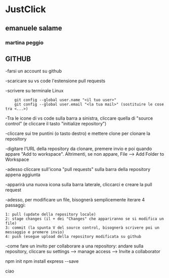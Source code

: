 # JustClick

## emanuele salame

### martina peggio

## GITHUB
-farsi un account su github

-scaricare su vs code l'estensione pull requests

-scrivere su terminale Linux

        git config --global user.name "<il tuo user>"  
        git config --global user.email "<la tua mail>" (sostituire le cose tra <...>)
      
-Tra le icone di vs code sulla barra a sinistra, cliccare quella di "source control" (e cliccare il tasto "initialize repository")

-cliccare sui tre puntini (o tasto destro) e mettere clone per clonare la repository

-digitare l'URL della repository da clonare, premere invio e poi quando appare "Add to workspace". Altrimenti, se non appare, File --> Add Folder to Workspace

-adesso cliccare sull'icona "pull requests" sulla barra della repository appena aggiunta

-apparirà una nuova icona sulla barra laterale, cliccarci e creare la pull request

-adesso, per modificare un file, bisognerà semplicemente iterare 4 passaggi:

	1: pull (update della repository locale)
	2: stage changes (il + dei "Changes" che appariranno se si modifica un file)
	3: commit (la spunta V del source control, bisognerà scrivere poi un messaggio e premere invio)
	4: push (esegue upload della repository modificata su github

-come fare un invito per collaborare a una repository: andare sulla repository, cliccare su settings --> manage access --> Invite a collaborator






npm init
npm install express --save


ciao